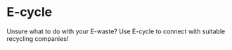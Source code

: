 # E-cycle
Unsure what to do with your E-waste? Use E-cycle to connect with suitable recycling companies!
